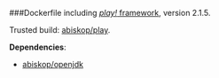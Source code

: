 ###Dockerfile including [*play!* framework](http://www.playframework.com/), version 2.1.5.

Trusted build: [abiskop/play](https://index.docker.io/u/abiskop/play/).

**Dependencies**:
- [abiskop/openjdk](https://github.com/abiskop/dockerfile-openjdk)
